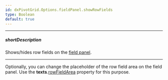 ```yaml
---
id: dxPivotGrid.Options.fieldPanel.showRowFields
type: Boolean
default: true
---
```

---
##### shortDescription
Shows/hides row fields on the [field panel](/Documentation/Guide/Widgets/PivotGrid/Visual_Elements/#Field_Panel).

---
Optionally, you can change the placeholder of the row field area on the field panel. Use the **texts**.[rowFieldArea](/Documentation/ApiReference/UI_Widgets/dxPivotGrid/Configuration/fieldPanel/texts/#rowFieldArea) property for this purpose.